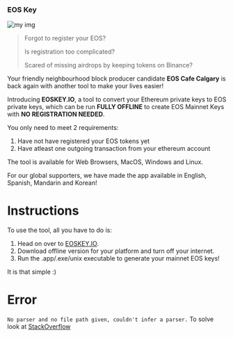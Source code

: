 ### EOS Key

![my img](eoskey.png)

>Forgot to register your EOS?   
>
>Is registration too complicated?
>
>Scared of missing airdrops by keeping tokens on Binance?

Your friendly neighbourhood block producer candidate **EOS Cafe Calgary** is back again with another tool to make your lives easier!

Introducing **EOSKEY.IO**, a tool to convert your Ethereum private keys to EOS private keys, which can be run **FULLY OFFLINE** to create EOS Mainnet Keys with **NO REGISTRATION NEEDED**.



You only need to meet 2 requirements:  
  1. Have not have registered your EOS tokens yet
  2. Have atleast one outgoing transaction from your ethereum account

The tool is available for Web Browsers, MacOS, Windows and Linux.

For our global supporters, we have made the app available in English, Spanish, Mandarin and Korean!

# Instructions
To use the tool, all you have to do is:
1. Head on over to [EOSKEY.IO](http://eoskey.io).
2. Download offline version for your platform and turn off your internet.
3. Run the .app/.exe/unix executable to generate your mainnet EOS keys!

It is that simple :)


# Error
```No parser and no file path given, couldn't infer a parser.```
To solve look at [StackOverflow](https://stackoverflow.com/questions/50561649/module-build-failed-error-no-parser-and-no-file-path-given-couldnt-infer-a-p)
